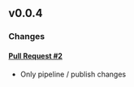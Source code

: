 ## v0.0.4

### Changes

#### [Pull Request #2](https://github.com/Maahsome/ktrouble/pull/2)

- Only pipeline / publish changes

